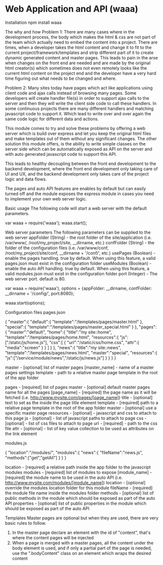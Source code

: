 Web Application and API (waaa)
======

Installation
npm install waaa


The why and how
Problem 1: There are many cases where in the development process, the body which makes the html & css are not part of
 the team which actually need to embed the content into a project.
 There are times, when a developer takes the html content and change it to fit to the current project/framework/templates
  and strip different part of it to create dynamic generated content and master pages.
 This leads to pain in the arse when changes on the front end are needed and are made by the original html creator(s)
 which sometimes does not even remotely looks like the current html content on the project end and the developer have
  a very hard time figuring out what needs to be changed and where.

Problem 2: Many sites today have pages which act like applications using client code and ajax calls instead of browsing
    many pages. Some developers will create handler file(s) in order to support ajax calls to the server and then they
     will write the client side code to call these handlers. In some continuous projects there are many different handlers
     and matching javascript code to support it. Which lead to write over and over again the same code logic for different
     data and actions.

This module comes to try and solve these problems by offering a web server which is build over express and let you keep
 the original html files and make templates out of them without any significant changes.
The other solution this module offers, is the ability to write simple classes on the server side which can be automatically
exposed as API on the server and with auto generated javascript code to support this API.

This leads to healthy decoupling between the front end development to the backend development, where the front end development
only taking care of UI and UX, and the backend development only takes care of the project logic and data flows.


The pages and auto API features are enables by default but can easily turned off and the module exposes the express module
in cases you need to implement your own web server logic.


Basic usage
The following code will start a web server with the default parameters.

var waaa = require('waaa');
waaa.start();


Web server parameters
The following parameters can be supplied to the web server
appFolder (String) - the root folder of the site/application (i.e. /var/www/, /root/my_project/site, __dirname, etc.)
confFolder (String) - the folder of the configuration files (i.e. /var/www/conf, /root/my_project/site/conf, __dirname + '/conf/', etc.)
usePages (Boolean) - enable the pages handling. true by default. When using this feature, a valid pages.json must exist in the configuration folder
useModules (Boolean) - enable the auto API handling. true by default. When using this feature, a valid modules.json must exist in the configuration folder
port (Integer) - The web server port. default is 80.

var waaa = require('waaa'),
    options = {appFolder: __dirname, confFolder: __dirname + '/config/', port:8080};

waaa.start(options);


Configuration files
pages.json

{
    "master":{
        "default":{
            "template":"/templates/pages/master.html"
        },
        "special":{
            "template":"/templates/pages/master_special.html"
        }
    },
    "pages":{
        "master":"default",
        "home":{
            "title":"my site::home",
            "template":"/templates/pages/home.html",
            "resources":{
                "js":["/static/js/home.js"],
                "css":[
                    {
                        "url":"/static/css/home.css",
                        "attr":{
                            "media":"screen"
                        }
                    }
                ]
            }
        },
        "news":{
            "title":"my site::news",
            "template":"/templates/pages/news.html",
            "master":"special",
            "resources":{
                "js":["/service/module/news","/static/js/news.js"]
            }
        }
    }
}

master - [optional] list of master pages
    [master_name] - name of a master pages settings
        template - path to a relative master page template in the root of the app folder

pages - [required] list of pages
    master - [optional] default master pages name for all the pages
    [page_name] - [required] the page name as it will be fetched (i.e. http://www.mysite.com/pages/[page_name])
        title - [optional] text to set as the inside the page title element
        template - [required] path to a relative page template in the root of the app folder
        master - [optional] use a specific master page
        resources - [optional] - javascript and css to attach to this page
            js - [optional] - list of javascript paths to attach to page
            css - [optional] - list of css files to attach to page
                url - [required] - path to the css file
                attr - [optional] - list of key value collection to be used as attributes on the link element


modules.js

{
    "location":"/modules/",
    "modules":{
        "news":{
            "fileName":"news.js",
            "methods":["get","getAll"]
        }
    }
}

location - [required] a relative path inside the app folder to the javascript modules
modules - [required] list of modules to expose
    [module_name] - [required] the module name to be used in the auto API (i.e. http://www.mysite.com/modules/[module_name])
        location - [optional] override the modules location folder for this module
        fileName - [required] the module file name inside the modules folder
        methods - [optional] list of public methods in the module which should be exposed as part of the auto API
        properties - [optional] list of public properties in the module which should be exposed as part of the auto API



Templates
Master pages are optional but when they are used, there are very basic rules to follow.
1. In the master page declare an element with the id of "content", that's where the content pages will be injected
2. When a page is merged with a master pages, all the content under the body element is used, and if only a partial part
of the page is needed, use the ".bodyContent" class on an element which wraps the desired content


